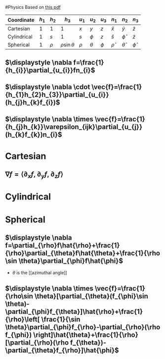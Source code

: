 #Physics 
Based on [this pdf](http://individual.utoronto.ca/kzhu/writing/mnemonic_device.pdf)

| Coordinate  | $\displaystyle h_{1}$ | $\displaystyle h_{2}$ | $\displaystyle h_{3}$           | $\displaystyle u_{1}$ | $\displaystyle u_{2}$  | $\displaystyle u_{3}$ | $\displaystyle n_{1}$      | $\displaystyle n_{2}$        | $\displaystyle n_{3}$      |
| ----------- | --------------------- | --------------------- | ------------------------------- | --------------------- | ---------------------- | --------------------- | -------------------------- | ---------------------------- | -------------------------- |
| Cartesian   | $\displaystyle 1$     | $\displaystyle 1$     | $\displaystyle 1$               | $\displaystyle x$     | $\displaystyle y$      | $\displaystyle z$     | $\displaystyle \hat{x}$    | $\displaystyle \hat{y}$      | $\displaystyle \hat{z}$    |
| Cylindrical | $\displaystyle 1$     | $\displaystyle s$     | $\displaystyle 1$               | $\displaystyle s$     | $\displaystyle \phi$   | $\displaystyle z$     | $\displaystyle \hat{s}$    | $\displaystyle \hat{\phi}$   | $\displaystyle \hat{z}$    |
| Spherical   | $\displaystyle 1$     | $\displaystyle \rho$  | $\displaystyle \rho\sin \theta$ | $\displaystyle \rho$  | $\displaystyle \theta$ | $\displaystyle \phi$  | $\displaystyle \hat{\rho}$ | $\displaystyle \hat{\theta}$ | $\displaystyle \hat{\phi}$ |
## $\displaystyle \nabla f=\frac{1}{h_{i}}\partial_{u_{i}}fn_{i}$
## $\displaystyle \nabla \cdot \vec{f}=\frac{1}{h_{1}h_{2}h_{3}}\partial_{u_{i}}(h_{j}h_{k}f_{i})$
## $\displaystyle \nabla \times \vec{f}=\frac{1}{h_{j}h_{k}}\varepsilon_{ijk}\partial_{u_{j}}(h_{k}f_{k})n_{i}$
# Cartesian
## $\displaystyle \nabla f={\left\langle{\partial_{x}}f,\partial_{y}f,\partial_{z}f\right\rangle}$
# Cylindrical
# Spherical
## $\displaystyle \nabla f=\partial_{\rho}f\hat{\rho}+\frac{1}{\rho}\partial_{\theta}f\hat{\theta}+\frac{1}{\rho \sin \theta}\partial_{\phi}f\hat{\phi}$
* $\displaystyle \theta$ is the [[azimuthal angle]]
## $\displaystyle \nabla \times \vec{f}=\frac{1}{\rho\sin \theta}[\partial_{\theta}(f_{\phi}\sin \theta)-\partial_{\phi}f_{\theta}]\hat{\rho}+\frac{1}{\rho}\left[ \frac{1}{\sin \theta}\partial_{\phi}f_{\rho}-\partial_{\rho}(\rho f_{\phi}) \right]\hat{\theta}+\frac{1}{\rho}[\partial_{\rho}(\rho f_{\theta})-\partial_{\theta}f_{\rho}]\hat{\phi}$
